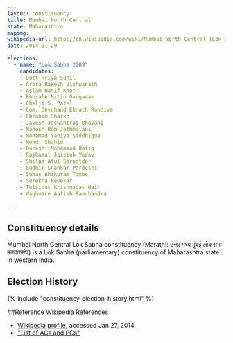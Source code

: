 ```yaml
---
layout: constituency
title: Mumbai North Central
state: Maharashtra
mapimg: 
wikipedia-url: http://en.wikipedia.com/wiki/Mumbai_North_Central_(Lok_Sabha_Constituency)
date: 2014-01-29

elections: 
  - name: "Lok Sabha 2009"
    candidates: 
    - Dutt Priya Sunil 
    - Arora Rakesh Vishwanath 
    - Aslam Hanif Khot 
    - Bhosale Nitin Gangaram 
    - Chelji S. Patel 
    - Com. Devchand Eknath Randive 
    - Ebrahim Shaikh 
    - Jayesh Jaswantrai Bhayani 
    - Mahesh Ram Jethmalani 
    - Mohamad Yahiya Siddhique 
    - Mohd. Shahid 
    - Qureshi Mohamand Rafiq 
    - Rajkamal Jaisinh Yadav 
    - Shilpa Atul Sarpotdar 
    - Sudhir Shankar Pardeshi 
    - Suhas Bhikuram Tambe 
    - Surekha Pevekar 
    - Tulsidas Krishnadas Nair 
    - Waghmare Aatish Ramchandra 

---
```

## Constituency details
Mumbai North Central Lok Sabha constituency (Marathi: उत्तर मध्य मुंबई लोकसभा मतदारसंघ) is a Lok Sabha (parliamentary) constituency of Maharashtra state in western India.




## Election History
{% include "constituency_election_history.html" %}

##Reference
Wikipedia References
- [Wikipedia profile]({{page.profile.wikipedia}}), accessed Jan 27, 2014.
- ["List of ACs and PCs"][wiki1]

[wiki1]: http://ceo.maharashtra.gov.in/erollsum.php
